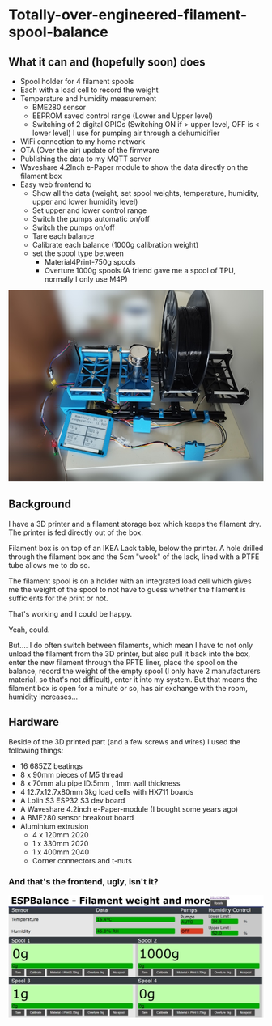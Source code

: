 # Totally-over-engineered-filament-spool-balance

## What it can and (hopefully soon) does

- Spool holder for 4 filament spools
- Each with a load cell to record the weight
- Temperature and humidity measurement
  - BME280 sensor
  - EEPROM saved control range (Lower and Upper level)
  - Switching of 2 digital GPIOs (Switching ON if > upper level, OFF is < lower level) I use for pumping air through a dehumidifier
- WiFi connection to my home network
- OTA (Over the air) update of the firmware
- Publishing the data to my MQTT server
- Waveshare 4.2Inch e-Paper module to show the data directly on the filament box
- Easy web frontend to 
  - Show all the data (weight, set spool weights, temperature, humidity, upper and lower humidity level)
  - Set upper and lower control range
  - Switch the pumps automatic on/off
  - Switch the pumps on/off
  - Tare each balance
  - Calibrate each balance (1000g calibration weight)
  - set the spool type between 
    - Material4Print-750g spools
    - Overture 1000g spools (A friend gave me a spool of TPU, normally I only use M4P)


![How it looks like](hardware/PhotoFrontSML.jpg)

## Background
I have a 3D printer and a filament storage box which keeps the filament dry. The printer is fed directly out of the box.

Filament box is on top of an IKEA Lack table, below the printer. A hole drilled through the filament box and the 5cm "wook" of the lack, lined with a PTFE tube allows me to do so.

The filament spool is on a holder with an integrated load cell which gives me the weight of the spool to not have to guess whether the filament is sufficients for the print or not.

That's working and I could be happy.

Yeah, could.

But....
I do often switch between filaments, which mean I have to not only unload the filament from the 3D printer, but also pull it back into the box, enter the new filament through the PFTE liner, place the spool on the balance, record the weight of the empty spool (I only have 2 manufacturers material, so that's not difficult), enter it into my system.
But that means the filament box is open for a minute or so, has air exchange with the room, humidity increases...

## Hardware

Beside of the 3D printed part (and a few screws and wires) I used the following things:
- 16 685ZZ beatings
- 8 x  90mm pieces of M5 thread
- 8 x  70mm alu pipe ID:5mm , 1mm wall thickness
- 4 12.7x12.7x80mm 3kg load cells with HX711 boards
- A Lolin S3 ESP32 S3 dev board
- A Waveshare 4.2inch e-Paper-module (I bought some years ago)
- A BME280 sensor breakout board
- Aluminium extrusion
  - 4 x 120mm 2020
  - 1 x 330mm 2020 
  - 1 x 400mm 2040
  - Corner connectors and t-nuts



### And that's the frontend, ugly, isn't it?
![FrontEnd](FrontendSML.jpg)